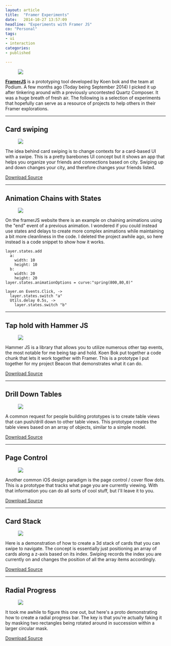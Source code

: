 ```yaml
---
layout: article
title:  "Framer Experiments"
date:   2014-10-27 13:57:09
headline: "Experiments with Framer JS"
co: "Personal"
tags:
- ui
- interaction
categories:
- published

---
```


<figure>
<img src="{{edchao.github.io}}/assets/gif_framer.gif" />
</figure>

<!--more-->

[**FramerJS**](http://framerjs.com) is a prototyping tool developed by Koen bok and the team at Podium.  A few months ago (Today being September 2014) I picked it up after tinkering around with a previously uncontested Quartz Composer.  It was a huge breath of fresh air.  The following is a selection of experiments that hopefully can serve as a resource of projects to help others in their Framer explorations.

---

## Card swiping

<figure>
<img src="{{edchao.github.io}}/assets/gif_cardfeed.gif" />
</figure>

The idea behind card swiping is to change contexts for a card-based UI with a swipe.  This is a pretty barebones UI concept but it shows an app that helps you organize your friends and connections based on city.  Swiping up and down changes your city, and therefore changes your friends listed.

[Download Source](https://dl.dropboxusercontent.com/u/1916165/edchao_cardfeed.framer.zip)

---

## Animation Chains with States

<figure>
<img src="{{edchao.github.io}}/assets/gif_chathead.gif" />
</figure>

On the framerJS website there is an example on chaining animations using the "end" event of a previous animation.  I wondered if you could instead use states and delays to create more complex animations while maintaining a bit more cleanliness in the code.  I deleted the project awhile ago, so here instead is a code snippet to show how it works.

	layer.states.add
	  a:
	    width: 10
	    height: 10
	  b:
	    width: 20
	    height: 20
	layer.states.animationOptions = curve:"spring(800,80,0)"

	layer.on Events.Click, ->
	  layer.states.switch "a"
	  Utils.delay 0.5s, ->
	    layer.states.switch "b"


---

## Tap hold with Hammer JS

<figure>
<img src="{{edchao.github.io}}/assets/gif_beacon.gif" />
</figure>

Hammer JS is a library that allows you to utilize numerous other tap events, the most notable for me being tap and hold.  Koen Bok put together a code chunk that lets it work together with Framer.  This is a prototype I put together for my project Beacon that demonstrates what it can do.

[Download Source](https://dl.dropboxusercontent.com/u/1916165/beacon_proto.zip)  

---

## Drill Down Tables

<figure>
<img src="{{edchao.github.io}}/assets/gif_multiview.gif" />
</figure>

A common request for people building prototypes is to create table views that can push/drill down to other table views.  This prototype creates the table views based on an array of objects, similar to a simple model.

[Download Source](https://dl.dropboxusercontent.com/u/1916165/edchao_multiview.framer.zip)

---

## Page Control

<figure>
<img src="{{edchao.github.io}}/assets/gif_cardtable.gif" />
</figure>

Another common iOS design paradigm is the page control / cover flow dots.  This is a prototype that tracks what page you are currently viewing.  With that information you can do all sorts of cool stuff, but I'll leave it to you.

[Download Source](https://dl.dropboxusercontent.com/u/1916165/edchao_pagecontrol.framer.zip)


---

## Card Stack

<figure>
<img src="{{edchao.github.io}}/assets/gif_cardstack.gif" />
</figure>

Here is a demonstration of how to create a 3d stack of cards that you can swipe to navigate.  The concept is essentially just positioning an array of cards along a z-axis based on its index.  Swiping records the index you are currently on and changes the position of all the array items accordingly.

[Download Source](https://dl.dropboxusercontent.com/u/1916165/edchao_cardstack.framer.zip)

---

## Radial Progress

<figure>
<img src="{{edchao.github.io}}/assets/gif_radial.gif" />
</figure>

It took me awhile to figure this one out, but here's a proto demonstrating how to create a radial progress bar.  The key is that you're actually faking it by masking two rectangles being rotated around in succession within a larger circular mask.  

[Download Source](https://dl.dropboxusercontent.com/u/1916165/edchao_radial_progress.framer.zip)
